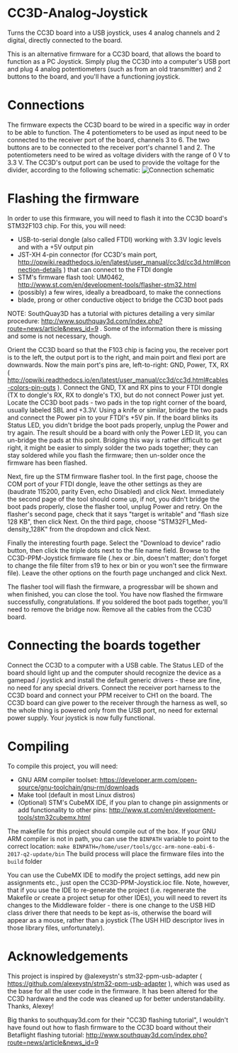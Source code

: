 # CC3D-Analog-Joystick
Turns the CC3D board into a USB joystick, uses 4 analog channels and 2 digital, directly connected to the board.

This is an alternative firmware for a CC3D board, that allows the board to function as a PC Joystick. Simply plug the CC3D into a computer's USB port and plug 4 analog potentiometers (such as from an old transmitter) and 2 buttons to the board, and you'll have a functioning joystick.

# Connections
The firmware expects the CC3D board to be wired in a specific way in order to be able to function. The 4 potentiometers to be used as input need to be connected to the receiver port of the board, channels 3 to 6. The two buttons are to be connected to the receiver port's channel 1 and 2. The potentiometers need to be wired as voltage dividers with the range of 0 V to 3.3 V. The CC3D's output port can be used to provide the voltage for the divider, according to the following schematic:
![Connection schematic](https://raw.githubusercontent.com/madmaxoft/CC3D-Analog-Joystick/doc/schematic.png)

# Flashing the firmware
In order to use this firmware, you will need to flash it into the CC3D board's STM32F103 chip. For this, you will need:
- USB-to-serial dongle (also called FTDI) working with 3.3V logic levels and with a +5V output pin
- JST-XH 4-pin connector (for CC3D's main port, http://opwiki.readthedocs.io/en/latest/user_manual/cc3d/cc3d.html#connection-details ) that can connect to the FTDI dongle
- STM's firmware flash tool: UM0462, http://www.st.com/en/development-tools/flasher-stm32.html
- (possibly) a few wires, ideally a breadboard, to make the connections
- blade, prong or other conductive object to bridge the CC3D boot pads

NOTE: SouthQuay3D has a tutorial with pictures detailing a very similar procedure: http://www.southquay3d.com/index.php?route=news/article&news_id=9 . Some of the information there is missing and some is not necessary, though.

Orient the CC3D board so that the F103 chip is facing you, the receiver port is to the left, the output port is to the right, and main poirt and flexi port are downwards. Now the main port's pins are, left-to-right: GND, Power, TX, RX ( http://opwiki.readthedocs.io/en/latest/user_manual/cc3d/cc3d.html#cables-colors-pin-outs ). Connect the GND, TX and RX pins to your FTDI dongle (TX to dongle's RX, RX to dongle's TX), but do not connect Power just yet. Locate the CC3D boot pads - two pads in the top right corner of the board, usually labeled SBL and +3.3V. Using a knife or similar, bridge the two pads and connect the Power pin to your FTDI's +5V pin. If the board blinks its Status LED, you didn't bridge the boot pads properly, unplug the Power and try again. The result should be a board with only the Power LED lit, you can un-bridge the pads at this point. Bridging this way is rather difficult to get right, it might be easier to simply solder the two pads together; they can stay soldered while you flash the firmware; then un-solder once the firmware has been flashed.

Next, fire up the STM firmware flasher tool. In the first page, choose the COM port of your FTDI dongle, leave the other settings as they are (baudrate 115200, parity Even, echo Disabled) and click Next. Immediately the second page of the tool should come up, if not, you didn't bridge the boot pads properly, close the flasher tool, unplug Power and retry. On the flasher's second page, check that it says "target is writable" and "flash size 128 KB", then click Next. On the third page, choose "STM32F1_Med-density_128K" from the dropdown and click Next.

Finally the interesting fourth page. Select the "Download to device" radio button, then click the triple dots next to the file name field. Browse to the CC3D-PPM-Joystick firmware file (.hex or .bin, doesn't matter; don't forget to change the file filter from s19 to hex or bin or you won't see the firmware file). Leave the other options on the fourth page unchanged and click Next.

The flasher tool will flash the firmware, a progressbar will be shown and when finished, you can close the tool. You have now flashed the firmware successfully, congratulations. If you soldered the boot pads together, you'll need to remove the bridge now. Remove all the cables from the CC3D board.

# Connecting the boards together
Connect the CC3D to a computer with a USB cable. The Status LED of the board should light up and the computer should recognize the device as a gamepad / joystick and install the default generic drivers - these are fine, no need for any special drivers. Connect the receiver port harness to the CC3D board and connect your PPM receiver to CH1 on the board. The CC3D board can give power to the receiver through the harness as well, so the whole thing is powered only from the USB port, no need for external power supply. Your joystick is now fully functional.

# Compiling
To compile this project, you will need:
- GNU ARM compiler toolset: https://developer.arm.com/open-source/gnu-toolchain/gnu-rm/downloads
- Make tool (default in most Linux distros)
- (Optional) STM's CubeMX IDE, if you plan to change pin assignments or add functionality to other pins: http://www.st.com/en/development-tools/stm32cubemx.html

The makefile for this project should compile out of the box. If your GNU ARM compiler is not in path, you can use the `BINPATH` variable to point to the correct location:
```make BINPATH=/home/user/tools/gcc-arm-none-eabi-6-2017-q2-update/bin```
The build process will place the firmware files into the `build` folder

You can use the CubeMX IDE to modify the project settings, add new pin assignments etc., just open the CC3D-PPM-Joystick.ioc file. Note, however, that if you use the IDE to re-generate the project (i.e. regenerate the Makefile or create a project setup for other IDEs), you will need to revert its changes to the Middleware folder - there is one change to the USB HID class driver there that needs to be kept as-is, otherwise the board will appear as a mouse, rather than a joystick (The USH HID descriptor lives in those library files, unfortunately).

# Acknowledgements
This project is inspired by @alexeystn's stm32-ppm-usb-adapter ( https://github.com/alexeystn/stm32-ppm-usb-adapter ), which was used as the base for all the user code in the firmware. It has been altered for the CC3D hardware and the code was cleaned up for better understandability. Thanks, Alexey!

Big thanks to southquay3d.com for their "CC3D flashing tutorial", I wouldn't have found out how to flash firmware to the CC3D board without their Betaflight flashing tutorial: http://www.southquay3d.com/index.php?route=news/article&news_id=9
